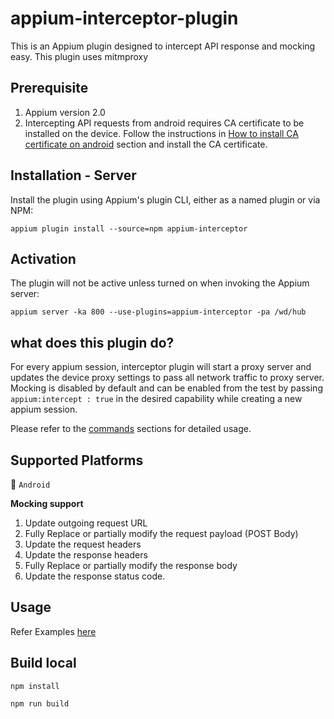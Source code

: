 # appium-interceptor-plugin

This is an Appium plugin designed to intercept API response and mocking easy.
This plugin uses mitmproxy

## Prerequisite

1. Appium version 2.0
2. Intercepting API requests from android requires CA certificate to be installed on the device. Follow the instructions in [How to install CA certificate on android](./docs/certificate-installation.md) section and install the CA certificate.

## Installation - Server

Install the plugin using Appium's plugin CLI, either as a named plugin or via NPM:

```shell
appium plugin install --source=npm appium-interceptor
```

## Activation

The plugin will not be active unless turned on when invoking the Appium server:

`appium server -ka 800 --use-plugins=appium-interceptor -pa /wd/hub`

## what does this plugin do?

For every appium session, interceptor plugin will start a proxy server and updates the device proxy settings to pass all network traffic to proxy server. Mocking is disabled by default and can be enabled from the test by passing `appium:intercept : true` in the desired capability while creating a new appium session.

Please refer to the [commands](/docs/commands.md) sections for detailed usage.

## Supported Platforms

💚 `Android`

**Mocking support**

1. Update outgoing request URL
2. Fully Replace or partially modify the request payload (POST Body)
3. Update the request headers
4. Update the response headers
5. Fully Replace or partially modify the response body
6. Update the response status code.

## Usage

Refer Examples [here](./test/plugin.spec.js)

## Build local

`npm install`

`npm run build`
